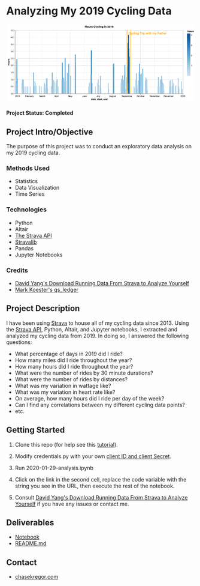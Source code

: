 # Analyzing My 2019 Cycling Data

![alt text](references/hourscycling.png)


#### Project Status: Completed

## Project Intro/Objective
The purpose of this project was to conduct an exploratory data analysis on my 2019 cycling data.

### Methods Used
* Statistics
* Data Visualization
* Time Series

### Technologies
* Python
* Altair
* [The Strava API](https://developers.strava.com/)
* [Stravalib](https://pythonhosted.org/stravalib/index.html)
* Pandas
* Jupyter Notebooks


### Credits
* [David Yang's Download Running Data From Strava to Analyze Yourself](https://medium.com/@xdyang70/running-data-analysis-61ac6b08945c)
* [Mark Koester's qs_ledger](https://github.com/markwk/qs_ledger)


## Project Description
I have been using [Strava](www.strava.com) to house all of my cycling data since 2013. Using the [Strava API](https://developers.strava.com/), Python, Altair, and Jupyter notebooks, I extracted and analyzed my cycling data from 2019. In doing so, I answered the following questions: 
 - What percentage of days in 2019 did I ride?
 - How many miles did I ride throughout the year?
 - How many hours did I ride throughout the year?
 - What were the number of rides by 30 minute durations?
 - What were the number of rides by distances?
 - What was my variation in wattage like?
 - What was my variation in heart rate like?
 - On average, how many hours did I ride per day of the week?
 - Can I find any correlations between my different cycling data points?
 - etc.
 


## Getting Started

1. Clone this repo (for help see this [tutorial](https://help.github.com/articles/cloning-a-repository/)).
2. Modify credentials.py with your own [client ID and client Secret](https://www.strava.com/settings/api).  
    
3. Run 2020-01-29-analysis.ipynb
4. Click on the link in the second cell, replace the code variable with the string you see in the URL, then execute the rest of the notebook.

5. Consult [David Yang's Download Running Data From Strava to Analyze Yourself](https://medium.com/@xdyang70/running-data-analysis-61ac6b08945c) if you have any issues or contact me. 

## Deliverables
* [Notebook](https://github.com/chasekregor/StravaCyclingAnalysis2019/blob/master/notebooks/2020-01-29-analysis.ipynb)
* [README.md](https://github.com/chasekregor/StravaCyclingAnalysis2019/blob/master/README.md)


## Contact
* [chasekregor.com](www.chasekregor.com)
